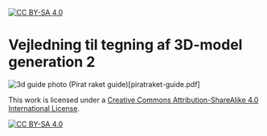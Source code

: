 [![CC BY-SA 4.0][cc-by-sa-shield]][cc-by-sa]

# Vejledning til tegning af 3D-model generation 2
![3d guide photo](raketguide.png)
(Pirat raket guide)[piratraket-guide.pdf]


This work is licensed under a
[Creative Commons Attribution-ShareAlike 4.0 International License][cc-by-sa].

[![CC BY-SA 4.0][cc-by-sa-image]][cc-by-sa]

[cc-by-sa]: http://creativecommons.org/licenses/by-sa/4.0/
[cc-by-sa-image]: https://licensebuttons.net/l/by-sa/4.0/88x31.png
[cc-by-sa-shield]: https://img.shields.io/badge/License-CC%20BY--SA%204.0-lightgrey.svg

